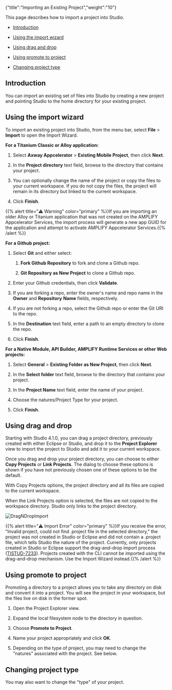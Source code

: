 {"title":"Importing an Existing Project","weight":"10"}

This page describes how to import a project into Studio.

* [Introduction](#introduction)

* [Using the import wizard](#using-the-import-wizard)

* [Using drag and drop](#using-drag-and-drop)

* [Using promote to project](#using-promote-to-project)

* [Changing project type](#changing-project-type)

## Introduction

You can import an existing set of files into Studio by creating a new project and pointing Studio to the home directory for your existing project.

## Using the import wizard

To import an existing project into Studio, from the menu bar, select **File** > **Import** to open the Import Wizard.

**For a Titanium Classic or Alloy application:**

1. Select **Axway Appcelerator** > **Existing Mobile Project**, then click **Next**.

2. In the **Project directory** text field, browse to the directory that contains your project.

3. You can optionally change the name of the project or copy the files to your current workspace. If you do not copy the files, the project will remain in its directory but linked to the current workspace.

4. Click **Finish**.

{{% alert title="⚠️ Warning" color="primary" %}}If you are importing an older Alloy or Titanium application that was not created on the AMPLIFY Appcelerator Services, the import process will generate a new app GUID for the application and attempt to activate AMPLIFY Appcelerator Services.{{% /alert %}}

**For a Github project:**

1. Select **Git** and either select:

    1. **Fork Github Repository** to fork and clone a Github repo.

    2. **Git Repository as New Project** to clone a Github repo.

2. Enter your Github credentials, then click **Validate**.

3. If you are forking a repo, enter the owner's name and repo name in the **Owner** and **Repository** **Name** fields, respectively.

4. If you are not forking a repo, select the Github repo or enter the Git URI to the repo.

5. In the **Destination** text field, enter a path to an empty directory to clone the repo.

6. Click **Finish**.

**For a Native Module, API Builder, AMPLIFY Runtime Services or other Web projects:**

1. Select **General** > **Existing Folder as New Project**, then click **Next**.

2. In the **Select folder** text field, browse to the directory that contains your project.

3. In the **Project Name** text field, enter the name of your project.

4. Choose the natures/Project Type for your project.

5. Click **Finish**.

## Using drag and drop

Starting with Studio 4.1.0, you can drag a project directory, previously created with either Eclipse or Studio, and drop it to the **Project Explorer** view to import the project to Studio and add it to your current workspace.

Once you drag and drop your project directory, you can choose to either **Copy Projects** or **Link Projects**. The dialog to choose these options is shown if you have not previously chosen one of these options to be the default.

With Copy Projects options, the project directory and all its files are copied to the current workspace.

When the Link Projects option is selected, the files are not copied to the workspace directory. Studio only links to the project directory.

![DragNDropImport](/Images/appc/download/attachments/30083309/DragNDropImport.png)

{{% alert title="⚠️ Import Error" color="primary" %}}If you receive the error, "Invalid project, could not find .project file in the selected directory," the project was not created in Studio or Eclipse and did not contain a .project file, which tells Studio the nature of the project. Currently, only projects created in Studio or Eclipse support the drag-and-drop import process ([TISTUD-7233](https://jira.appcelerator.org/browse/TISTUD-7233)). Projects created with the CLI cannot be imported using the drag-and-drop mechanism. Use the Import Wizard instead.{{% /alert %}}

## Using promote to project

Promoting a directory to a project allows you to take any directory on disk and convert it into a project. You will see the project in your workspace, but the files live on disk in the former spot.

1. Open the Project Explorer view.

2. Expand the local filesystem node to the directory in question.

3. Choose **Promote to Project**.

4. Name your project appropriately and click **OK**.

5. Depending on the type of project, you may need to change the "natures" associated with the project. See below.

## Changing project type

You may also want to change the "type" of your project.
